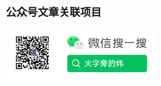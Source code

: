 # 公众号文章关联项目

![公众号](https://raw.githubusercontent.com/WesleyOne/wesleyone.github.io/master/docs/assert/images/qrcode.png)